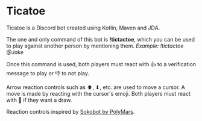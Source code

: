 # Ticatoe

Ticatoe is a Discord bot created using Kotlin, Maven and JDA.

The one and only command of this bot is **!tictactoe**, which you can be used to play against another person by mentioning them.
*Example: !tictactoe @Jake*

Once this command is used, both players must react with 👍 to a verification message to play or 👎 to not play.

Arrow reaction controls such as ⬆, ⬇, etc. are used to move a cursor. A move is made by reacting with the cursor's emoji. Both players must react with 🤝 if they want a draw.

Reaction controls inspired by [Sokobot by PolyMars](https://github.com/PolyMarsDev/Sokobot).

